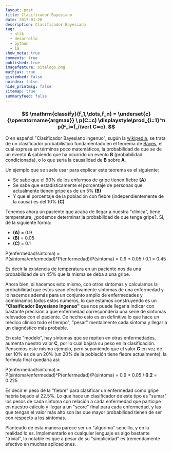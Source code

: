 ```yaml
---
layout: post
title: Clasificador Bayesiano
date: 2017-01-20
description: Clasificador Bayesiano
tag:
  - nltk
  - desarrollo
  - python
  - ia
show_meta: true
comments: true
published: true
imagefeature: sitelogo.png
mathjax: true
gistembed: false
noindex: false
hide_printmsg: false
sitemap: true
summaryfeed: false
---
```


### $$ \mathrm{classify}(f_1,\dots,f_n) = \underset{c}{\operatorname{argmax}} \ p(C=c) \displaystyle\prod_{i=1}^n p(F_i=f_i\vert C=c). $$

O en español "Clasificador Bayesiano ingenuo", sugún la
[wikipedia](https://es.wikipedia.org/wiki/Clasificador_bayesiano_ingenuo), se
trata de un clasificador probabilístico fundamentado en el teorema de
[Bayes](https://es.wikipedia.org/wiki/Teorema_de_Bayes), el cual expresa en
términos poco matemáticos, la probabilidad de que se de un evento **A**
sabiendo que ha ocurrido un evento **B** (probabilidad condicionada), o lo que
sería la causalidad de **B** sobre **A**.  

Un ejemplo que se suele usar para explicar este teorema es el siguiente: 

* Se sabe que el 90% de los enfermos de gripe tienen fiebre **(A)** 
* Se sabe que estadísticamente el porcentaje de personas que actualmente tienen gripe es de un 5% **(B)** 
* Y que el porcentaje de la población con fiebre (independientemente de la causa) es del 10% **(C)** 


Tenemos ahora un paciente que acaba de llegar a nuestra "clínica", tiene
temperatura, ¿podemos determinar la probabilidad de que tenga gripe?. Si, de la
siguiente forma:

* **(A)** = 0.9
* **(B)** = 0.05
* **(C)** = 0.1


P(enfermedad/síntoma) = P(sintoma/enfermedad)*P(enfermedad)/P(síntoma) = 0.9 * 0.05 / 0.1 = 0.45 

Es decir la existencia de temperatura en un paciente nos da una probabilidad de
un 45% que la misma se deba a una gripe.

Ahora bien, si hacemos esto mismo, con otros síntomas y calculamos la
probabilidad que estos sean efectivamente síntomas de una enfermedad y lo
hacemos además para un conjunto amplio de enfermedades y combinamos todos estos
números, lo que estamos construyendo es un **"Clasificador Bayesiano Ingenuo"**
que nos puede llegar a indicar con bastante precisión a que enfermedad
correspondería una serie de síntomas relevados con el paciente. De hecho esto
es en definitiva lo que hace un médico clínico todo el tiempo", "pesar"
mentalmente cada síntoma y llegar a un diagnóstico más probable.

En este "modelo", hay síntomas que se repiten en otras enfermedades, aumenta
nuestro valor **C**, por lo cual bajará su peso en la clasificación. Pensemos
este mismo ejemplo, pero suponiendo que el valor **C** en vez de ser 10% es de
un 20% (un 20% de la población tiene fiebre actualmente), la formula final
quedaría así:

P(enfermedad/síntoma) = P(sintoma/enfermedad)*P(enfermedad)/P(síntoma) = 0.9 * 0.05 / **0.2** = 0.225

Es decir el peso de la "fiebre" para clasificar un enfermedad como gripe habría
bajado al 22.5%. Lo que hace un clasificador de este tipo es "sumar" los pesos
de cada síntoma con relación a cada enfermedad que participe en nuestro cálculo
y llegar a un "score" final para cada enfermedad, y las que tengan el valor más
alto son las que mayor probabilidad tienen de ser con respecto a los síntomas.

Planteado de esta manera parece ser un "algorimo" sencillo, y en la realidad lo
es. Implementarlo en cualquier lenguaje es algo bastante "trivial", lo notable
es que a pesar de su "simplicidad" es tremendamente efectivo en muchas
aplicaciones.
